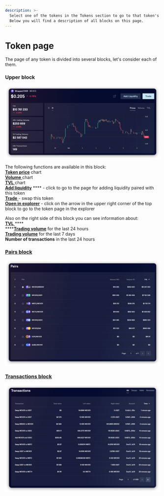 ```yaml
---
description: >-
  Select one of the tokens in the Tokens section to go to that token's page.
  Below you will find a description of all blocks on this page.
---
```


# Token page

The page of any token is divided into several blocks, let's consider each of them.

### Upper block

![](<../../../../.gitbook/assets/image (82).png>)

The following functions are available in this block:\
[**Token price**](price.md) chart\
[**Volume** ](trading-volume.md)chart\
[**TVL** ](../../../pairs/interface/pair-page/tvl.md)chart\
[**Add liquidity**](../../../pools/how-to/add-liquidity.md) \*\*\*\* - click to go to the page for adding liquidity paired with this token\
[**Trade** ](../../../swap/)- swap this token\
[**Open in explorer**](open-in-explorer.md) - click on the arrow in the upper right corner of the top block to go to the token page in the explorer

Also on the right side of this block you can see information about:\
[**TVL** ](tvl.md)\*\*\*\*\
\*\*\*\*[**Trading volume**](trading-volume.md) for the last 24 hours\
[**Trading volume**](trading-volume.md) for the last 7 days\
**Number of transactions** in the last 24 hours

### [Pairs block](pairs.md)

![](<../../../../.gitbook/assets/image (153).png>)

### [Transactions block](transactions.md)

![](<../../../../.gitbook/assets/image (73).png>)

###
